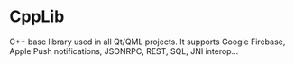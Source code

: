 # CppLib
C++ base library used in all Qt/QML projects. 
It supports Google Firebase, Apple Push notifications, JSONRPC, REST, SQL, JNI interop...